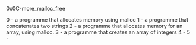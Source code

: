 0x0C-more_malloc_free

0 - a programme that allocates memory using malloc
1 - a programme that concatenates two strings
2 - a programme that allocates memory for an array, using malloc.
3 - a programme that creates an array of integers
4 - 
5 - 

